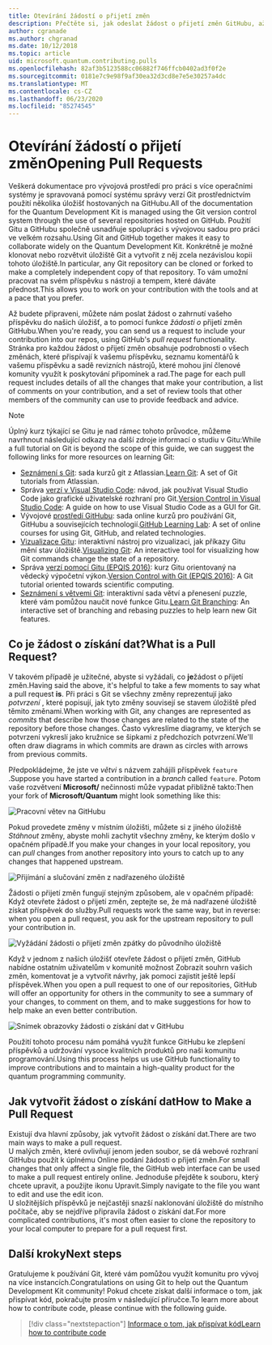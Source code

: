 ```yaml
---
title: Otevírání žádostí o přijetí změn
description: Přečtěte si, jak odeslat žádost o přijetí změn GitHubu, až budete připraveni přispívat k kódu nebo dokumentaci k Microsoft Quantum Development Kit.
author: cgranade
ms.author: chgranad
ms.date: 10/12/2018
ms.topic: article
uid: microsoft.quantum.contributing.pulls
ms.openlocfilehash: 82af3b5123588cc06882f746ffcb0402ad3f0f2e
ms.sourcegitcommit: 0181e7c9e98f9af30ea32d3cd8e7e5e30257a4dc
ms.translationtype: MT
ms.contentlocale: cs-CZ
ms.lasthandoff: 06/23/2020
ms.locfileid: "85274545"
---
```

# <a name="opening-pull-requests"></a><span data-ttu-id="a8d88-103">Otevírání žádostí o přijetí změn</span><span class="sxs-lookup"><span data-stu-id="a8d88-103">Opening Pull Requests</span></span> #

<span data-ttu-id="a8d88-104">Veškerá dokumentace pro vývojová prostředí pro práci s více operačními systémy je spravovaná pomocí systému správy verzí Git prostřednictvím použití několika úložišť hostovaných na GitHubu.</span><span class="sxs-lookup"><span data-stu-id="a8d88-104">All of the documentation for the Quantum Development Kit is managed using the Git version control system through the use of several repositories hosted on GitHub.</span></span>
<span data-ttu-id="a8d88-105">Použití Gitu a GitHubu společně usnadňuje spolupráci s vývojovou sadou pro práci ve velkém rozsahu.</span><span class="sxs-lookup"><span data-stu-id="a8d88-105">Using Git and GitHub together makes it easy to collaborate widely on the Quantum Development Kit.</span></span>
<span data-ttu-id="a8d88-106">Konkrétně je možné klonovat nebo rozvětvit úložiště Git a vytvořit z něj zcela nezávislou kopii tohoto úložiště.</span><span class="sxs-lookup"><span data-stu-id="a8d88-106">In particular, any Git repository can be cloned or forked to make a completely independent copy of that repository.</span></span>
<span data-ttu-id="a8d88-107">To vám umožní pracovat na svém příspěvku s nástroji a tempem, které dáváte přednost.</span><span class="sxs-lookup"><span data-stu-id="a8d88-107">This allows you to work on your contribution with the tools and at a pace that you prefer.</span></span>

<span data-ttu-id="a8d88-108">Až budete připraveni, můžete nám poslat žádost o zahrnutí vašeho příspěvku do našich úložišť, a to pomocí funkce _žádosti o_ přijetí změn GitHubu.</span><span class="sxs-lookup"><span data-stu-id="a8d88-108">When you're ready, you can send us a request to include your contribution into our repos, using GitHub's _pull request_ functionality.</span></span>
<span data-ttu-id="a8d88-109">Stránka pro každou žádost o přijetí změn obsahuje podrobnosti o všech změnách, které přispívají k vašemu příspěvku, seznamu komentářů k vašemu příspěvku a sadě revizních nástrojů, které mohou jiní členové komunity využít k poskytování připomínek a rad.</span><span class="sxs-lookup"><span data-stu-id="a8d88-109">The page for each pull request includes details of all the changes that make your contribution, a list of comments on your contribution, and a set of review tools that other members of the community can use to provide feedback and advice.</span></span>

> [!NOTE]
> <span data-ttu-id="a8d88-110">Úplný kurz týkající se Gitu je nad rámec tohoto průvodce, můžeme navrhnout následující odkazy na další zdroje informací o studiu v Gitu:</span><span class="sxs-lookup"><span data-stu-id="a8d88-110">While a full tutorial on Git is beyond the scope of this guide, we can suggest the following links for more resources on learning Git:</span></span>
>
> - <span data-ttu-id="a8d88-111">[Seznámení s Git](https://www.atlassian.com/git): sada kurzů git z Atlassian.</span><span class="sxs-lookup"><span data-stu-id="a8d88-111">[Learn Git](https://www.atlassian.com/git): A set of Git tutorials from Atlassian.</span></span>
> - <span data-ttu-id="a8d88-112">Správa [verzí v Visual Studio Code](https://code.visualstudio.com/docs/editor/versioncontrol): návod, jak používat Visual Studio Code jako grafické uživatelské rozhraní pro Git.</span><span class="sxs-lookup"><span data-stu-id="a8d88-112">[Version Control in Visual Studio Code](https://code.visualstudio.com/docs/editor/versioncontrol): A guide on how to use Visual Studio Code as a GUI for Git.</span></span>
> - <span data-ttu-id="a8d88-113">Vývojové [prostředí GitHubu](https://lab.github.com/): sada online kurzů pro používání Git, GitHubu a souvisejících technologií.</span><span class="sxs-lookup"><span data-stu-id="a8d88-113">[GitHub Learning Lab](https://lab.github.com/): A set of online courses for using Git, GitHub, and related technologies.</span></span>
> - <span data-ttu-id="a8d88-114">[Vizualizace Gitu](https://git-school.github.io/visualizing-git/): interaktivní nástroj pro vizualizaci, jak příkazy Gitu mění stav úložiště.</span><span class="sxs-lookup"><span data-stu-id="a8d88-114">[Visualizing Git](https://git-school.github.io/visualizing-git/): An interactive tool for visualizing how Git commands change the state of a repository.</span></span>
> - <span data-ttu-id="a8d88-115">Správa [verzí pomocí Gitu (EPQIS 2016)](https://nbviewer.jupyter.org/github/QuinnPhys/PythonWorkshop-science/blob/master/lecture-1-scicomp-tools-part1.ipynb#Version-Control-with-Git-(50-Minutes)): kurz Gitu orientovaný na vědecký výpočetní výkon.</span><span class="sxs-lookup"><span data-stu-id="a8d88-115">[Version Control with Git (EPQIS 2016)](https://nbviewer.jupyter.org/github/QuinnPhys/PythonWorkshop-science/blob/master/lecture-1-scicomp-tools-part1.ipynb#Version-Control-with-Git-(50-Minutes)): A Git tutorial oriented towards scientific computing.</span></span>
> - <span data-ttu-id="a8d88-116">[Seznámení s větvemi Git](https://learngitbranching.js.org/): interaktivní sada větví a přenesení puzzle, které vám pomůžou naučit nové funkce Gitu.</span><span class="sxs-lookup"><span data-stu-id="a8d88-116">[Learn Git Branching](https://learngitbranching.js.org/): An interactive set of branching and rebasing puzzles to help learn new Git features.</span></span>

## <a name="what-is-a-pull-request"></a><span data-ttu-id="a8d88-117">Co je žádost o získání dat?</span><span class="sxs-lookup"><span data-stu-id="a8d88-117">What is a Pull Request?</span></span> ##

<span data-ttu-id="a8d88-118">V takovém případě je užitečné, abyste si vyžádali, co **je**žádost o přijetí změn.</span><span class="sxs-lookup"><span data-stu-id="a8d88-118">Having said the above, it's helpful to take a few moments to say what a pull request **is**.</span></span>
<span data-ttu-id="a8d88-119">Při práci s Git se všechny změny reprezentují jako _potvrzení_ , které popisují, jak tyto změny souvisejí se stavem úložiště před těmito změnami.</span><span class="sxs-lookup"><span data-stu-id="a8d88-119">When working with Git, any changes are represented as _commits_ that describe how those changes are related to the state of the repository before those changes.</span></span>
<span data-ttu-id="a8d88-120">Často vykreslíme diagramy, ve kterých se potvrzení vykreslí jako kružnice se šipkami z předchozích potvrzení.</span><span class="sxs-lookup"><span data-stu-id="a8d88-120">We'll often draw diagrams in which commits are drawn as circles with arrows from previous commits.</span></span>

<span data-ttu-id="a8d88-121">Předpokládejme, že jste ve _větvi_ s názvem zahájili příspěvek `feature` .</span><span class="sxs-lookup"><span data-stu-id="a8d88-121">Suppose you have started a contribution in a _branch_ called `feature`.</span></span>
<span data-ttu-id="a8d88-122">Potom vaše rozvětvení **Microsoft/** nečinnosti může vypadat přibližně takto:</span><span class="sxs-lookup"><span data-stu-id="a8d88-122">Then your fork of **Microsoft/Quantum** might look something like this:</span></span>

![Pracovní větev na GitHubu](~/media/git-workflow-step0.png)

<span data-ttu-id="a8d88-124">Pokud provedete změny v místním úložišti, můžete si z jiného úložiště _Stáhnout_ změny, abyste mohli zachytit všechny změny, ke kterým došlo v opačném případě.</span><span class="sxs-lookup"><span data-stu-id="a8d88-124">If you make your changes in your local repository, you can _pull_ changes from another repository into yours to catch up to any changes that happened upstream.</span></span>

![Přijímání a slučování změn z nadřazeného úložiště](~/media/git-workflow-step1.png)

<span data-ttu-id="a8d88-126">Žádosti o přijetí změn fungují stejným způsobem, ale v opačném případě: Když otevřete žádost o přijetí změn, zeptejte se, že má nadřazené úložiště získat příspěvek do služby.</span><span class="sxs-lookup"><span data-stu-id="a8d88-126">Pull requests work the same way, but in reverse: when you open a pull request, you ask for the upstream repository to pull your contribution in.</span></span>

![Vyžádání žádosti o přijetí změn zpátky do původního úložiště](~/media/git-workflow-step2.png)

<span data-ttu-id="a8d88-128">Když v jednom z našich úložišť otevřete žádost o přijetí změn, GitHub nabídne ostatním uživatelům v komunitě možnost Zobrazit souhrn vašich změn, komentovat je a vytvořit návrhy, jak pomoci zajistit ještě lepší příspěvek.</span><span class="sxs-lookup"><span data-stu-id="a8d88-128">When you open a pull request to one of our repositories, GitHub will offer an opportunity for others in the community to see a summary of your changes, to comment on them, and to make suggestions for how to help make an even better contribution.</span></span>

![Snímek obrazovky žádosti o získání dat v GitHubu](~/media/pull-request-header.png)

<span data-ttu-id="a8d88-130">Použití tohoto procesu nám pomáhá využít funkce GitHubu ke zlepšení příspěvků a udržování vysoce kvalitních produktů pro naši komunitu programování.</span><span class="sxs-lookup"><span data-stu-id="a8d88-130">Using this process helps us use GitHub functionality to improve contributions and to maintain a high-quality product for the quantum programming community.</span></span>

## <a name="how-to-make-a-pull-request"></a><span data-ttu-id="a8d88-131">Jak vytvořit žádost o získání dat</span><span class="sxs-lookup"><span data-stu-id="a8d88-131">How to Make a Pull Request</span></span> ##

<span data-ttu-id="a8d88-132">Existují dva hlavní způsoby, jak vytvořit žádost o získání dat.</span><span class="sxs-lookup"><span data-stu-id="a8d88-132">There are two main ways to make a pull request.</span></span>  
<span data-ttu-id="a8d88-133">U malých změn, které ovlivňují jenom jeden soubor, se dá webové rozhraní GitHubu použít k úplnému Online podání žádosti o přijetí změn.</span><span class="sxs-lookup"><span data-stu-id="a8d88-133">For small changes that only affect a single file, the GitHub web interface can be used to make a pull request entirely online.</span></span> <span data-ttu-id="a8d88-134">Jednoduše přejděte k souboru, který chcete upravit, a použijte ikonu Upravit.</span><span class="sxs-lookup"><span data-stu-id="a8d88-134">Simply navigate to the file you want to edit and use the edit icon.</span></span>  
<span data-ttu-id="a8d88-135">U složitějších příspěvků je nejčastěji snazší naklonování úložiště do místního počítače, aby se nejdříve připravila žádost o získání dat.</span><span class="sxs-lookup"><span data-stu-id="a8d88-135">For more complicated contributions, it's most often easier to clone the repository to your local computer to prepare for a pull request first.</span></span>

<!--
### Using the Web Interface ###

**TODO**

### Command-Line and GitHub Flow ###

Most of the time, it's easier to prepare a pull request on your own computer; that makes it easier to work incrementally, and to test your changes.
If you haven't already done so, the first step is to _fork_ the repository that you'd like to contribute to.
Forking makes a complete clone of the original repository, but under your GitHub account instead of under [Microsoft](http://github.com/Microsoft/) or [MicrosoftDocs](http://github.com/MicrosoftDocs/).
This way, you can edit your personal fork to your heart's content before making a pull request for your work.

**TODO: pick up here**

## Code Review and Etiquette ##

**TODO: PR ettiquette, reviews, etc.**

-->

## <a name="next-steps"></a><span data-ttu-id="a8d88-136">Další kroky</span><span class="sxs-lookup"><span data-stu-id="a8d88-136">Next steps</span></span> ##

<span data-ttu-id="a8d88-137">Gratulujeme k používání Git, které vám pomůžou využít komunitu pro vývoj na více instancích.</span><span class="sxs-lookup"><span data-stu-id="a8d88-137">Congratulations on using Git to help out the Quantum Development Kit community!</span></span>
<span data-ttu-id="a8d88-138">Pokud chcete získat další informace o tom, jak přispívat kód, pokračujte prosím v následující příručce.</span><span class="sxs-lookup"><span data-stu-id="a8d88-138">To learn more about how to contribute code, please continue with the following guide.</span></span>

> [!div class="nextstepaction"]
> [<span data-ttu-id="a8d88-139">Informace o tom, jak přispívat kód</span><span class="sxs-lookup"><span data-stu-id="a8d88-139">Learn how to contribute code</span></span>](xref:microsoft.quantum.contributing.code)
